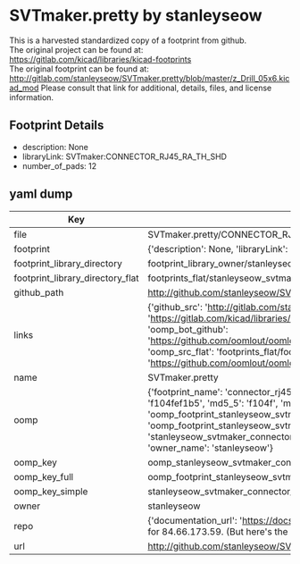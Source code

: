# SVTmaker.pretty by stanleyseow  
This is a harvested standardized copy of a footprint from github.  
The original project can be found at:  
https://gitlab.com/kicad/libraries/kicad-footprints  
The original footprint can be found at:
http://gitlab.com/stanleyseow/SVTmaker.pretty/blob/master/z_Drill_05x6.kicad_mod
Please consult that link for additional, details, files, and license information.  
## Footprint Details
* description: None  
* libraryLink: SVTmaker:CONNECTOR_RJ45_RA_TH_SHD  
* number_of_pads: 12  
## yaml dump  
| Key | Value |  
| --- | --- |  
| file | SVTmaker.pretty/CONNECTOR_RJ45_RA_TH_SHD.kicad_mod |  
| footprint | {'description': None, 'libraryLink': 'SVTmaker:CONNECTOR_RJ45_RA_TH_SHD', 'number_of_pads': 12} |  
| footprint_library_directory | footprint_library_owner/stanleyseow_SVTmaker.pretty |  
| footprint_library_directory_flat | footprints_flat/stanleyseow_svtmaker_connector_rj45_ra_th_shd/working |  
| github_path | http://github.com/stanleyseow/SVTmaker.pretty/blob/master/CONNECTOR_RJ45_RA_TH_SHD.kicad_mod |  
| links | {'github_src': 'http://gitlab.com/stanleyseow/SVTmaker.pretty/blob/master/z_Drill_05x6.kicad_mod', 'github_src_repo': 'https://gitlab.com/kicad/libraries/kicad-footprints', 'oomp_bot': 'footprints/stanleyseow_svtmaker_connector_rj45_ra_th_shd/working', 'oomp_bot_github': 'https://github.com/oomlout/oomlout_oomp_footprint_bot/tree/main/footprints/stanleyseow_svtmaker_connector_rj45_ra_th_shd/working', 'oomp_src_flat': 'footprints_flat/footprints_flat/stanleyseow_svtmaker_connector_rj45_ra_th_shd/working', 'oomp_src_flat_github': 'https://github.com/oomlout/oomlout_oomp_footprint_src/tree/main/footprints_flat/stanleyseow_svtmaker_connector_rj45_ra_th_shd/working'} |  
| name | SVTmaker.pretty |  
| oomp | {'footprint_name': 'connector_rj45_ra_th_shd', 'library_name': 'svtmaker', 'md5': 'f104fef1b57ef353a819150363402fea', 'md5_10': 'f104fef1b5', 'md5_5': 'f104f', 'md5_6': 'f104fe', 'oomp_key': 'oomp_stanleyseow_svtmaker_connector_rj45_ra_th_shd', 'oomp_key_extra': 'oomp_footprint_stanleyseow_svtmaker_connector_rj45_ra_th_shd', 'oomp_key_full': 'oomp_footprint_stanleyseow_svtmaker_connector_rj45_ra_th_shd_f104fe', 'oomp_key_simple': 'stanleyseow_svtmaker_connector_rj45_ra_th_shd', 'original_filename': 'SVTmaker.pretty/CONNECTOR_RJ45_RA_TH_SHD.kicad_mod', 'owner_name': 'stanleyseow'} |  
| oomp_key | oomp_stanleyseow_svtmaker_connector_rj45_ra_th_shd |  
| oomp_key_full | oomp_footprint_stanleyseow_svtmaker_connector_rj45_ra_th_shd |  
| oomp_key_simple | stanleyseow_svtmaker_connector_rj45_ra_th_shd |  
| owner | stanleyseow |  
| repo | {'documentation_url': 'https://docs.github.com/rest/overview/resources-in-the-rest-api#rate-limiting', 'message': "API rate limit exceeded for 84.66.173.59. (But here's the good news: Authenticated requests get a higher rate limit. Check out the documentation for more details.)"} |  
| url | http://github.com/stanleyseow/SVTmaker.pretty |  

